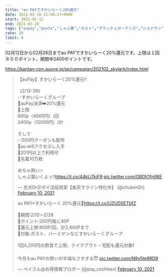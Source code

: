 ```yaml
---
title: "au PAYですかいらーく20%還元"
date: 2021-02-10 21:56:17+0900
start: 2021-02-12
end: 2021-02-28
tags: ["aupay","ponta","しゃぶ葉","ガスト","グラッチェガーデンズ","ジョナサン","バーミヤン","夢庵","藍屋"]
rate: 20
limit: 0
---
```

02月12日から02月28日までau PAYですかいらーく20%還元です。上限は１回８００ポイント、期間中2400ポイントです。

https://kantan-cpn.auone.jp/sp/campaign/202102_skylark/index.html

<blockquote class="twitter-tweet"><p lang="ja" dir="ltr">【auPay】すかいらーく20%還元‼️<br><br>《2/12-28》<br>✅すかいらーくグループ<br>🔹auPay決済➡︎20%還元<br>🔹上限<br>800p（4000円）/回<br>2400p（12000円）/計<br><br>そして<br>✅200円クーポンも配布<br>🔹au wifiアクセスし入手<br>🔹201円以上で利用可<br>🔹先着10万枚<br><br>めちゃ熱い🔥<br>しゃぶ葉いくよぅ‼️<a href="https://t.co/44kLj7kjF9">https://t.co/44kLj7kjF9</a> <a href="https://t.co/GBDIOfn98E">pic.twitter.com/GBDIOfn98E</a></p>&mdash; 忠犬Dr＠ポイ活投資家【楽天マラソン特化中】 (@chukenDr) <a href="https://twitter.com/chukenDr/status/1359349666270244870?ref_src=twsrc%5Etfw">February 10, 2021</a></blockquote> <script async src="https://platform.twitter.com/widgets.js" charset="utf-8"></script>
<blockquote class="twitter-tweet"><p lang="ja" dir="ltr">au PAY×すかいらーく 20%還元🎉<a href="https://t.co/UZUDSETbfZ">https://t.co/UZUDSETbfZ</a><br><br>🔻期間:2/12〜2/28<br>🔻ポイント:200円毎に40P<br>🔻還元上限:800P/回、計2,400Pまで<br>🔻対象:ガスト、バーミヤンなどすかいらーくグループ<br><br>1回4,200円の飲食で上限。テイクアウト・宅配も還元対象❗️<br><br>今月もau PAYの勢いが半端なさすぎる😇 <a href="https://t.co/N9y5te99D9">pic.twitter.com/N9y5te99D9</a></p>&mdash; ペイさん@お得情報ブロガー (@pay_cashless) <a href="https://twitter.com/pay_cashless/status/1359359325941100544?ref_src=twsrc%5Etfw">February 10, 2021</a></blockquote> <script async src="https://platform.twitter.com/widgets.js" charset="utf-8"></script>
